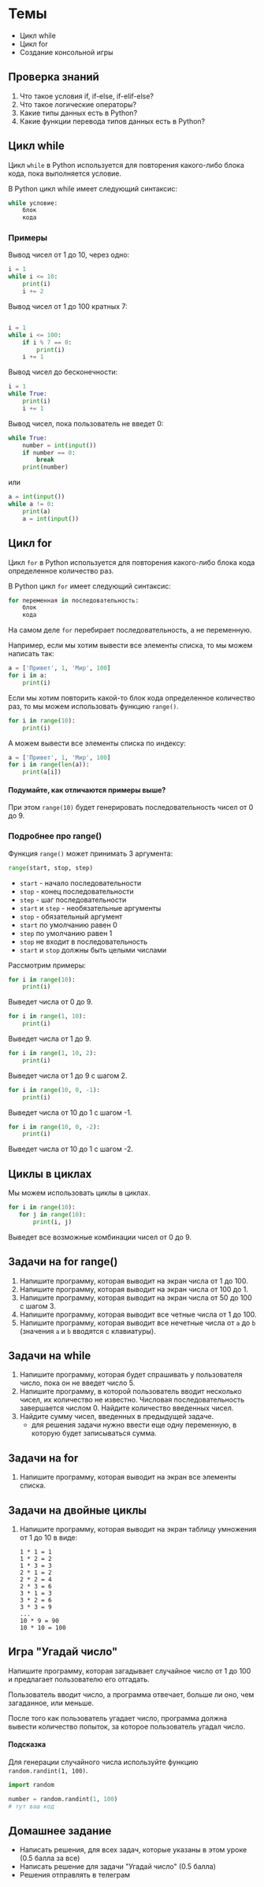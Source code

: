 # Темы

- Цикл while
- Цикл for
- Создание консольной игры

## Проверка знаний

1. Что такое условия if, if-else, if-elif-else?
2. Что такое логические операторы?
3. Какие типы данных есть в Python?
4. Какие функции перевода типов данных есть в Python?

## Цикл while

Цикл ```while``` в Python используется для повторения какого-либо блока кода, пока выполняется условие.

В Python цикл while имеет следующий синтаксис:

```python
while условие:
    блок
    кода
```

### Примеры

Вывод чисел от 1 до 10, через одно:

```python       
i = 1
while i <= 10:
    print(i)
    i += 2
```

Вывод чисел от 1 до 100 кратных 7:

```python

i = 1
while i <= 100:
    if i % 7 == 0:
        print(i)
    i += 1
```

Вывод чисел до бесконечности:

```python
i = 1
while True:
    print(i)
    i += 1
```

Вывод чисел, пока пользователь не введет 0:

```python
while True:
    number = int(input())
    if number == 0:
        break
    print(number)
```

или

```python
a = int(input())
while a != 0:
    print(a)
    a = int(input())
```

## Цикл for

Цикл ```for``` в Python используется для повторения какого-либо блока кода определенное количество раз.

В Python цикл ```for``` имеет следующий синтаксис:

```python
for переменная in последовательность:
    блок
    кода
```

На самом деле ```for``` перебирает последовательность, а не переменную.

Например, если мы хотим вывести все элементы списка, то мы можем написать так:

```python
a = ['Привет', 1, 'Мир', 100]
for i in a:
    print(i)
```

Если мы хотим повторить какой-то блок кода определенное количество раз, то мы можем использовать функцию ```range()```.

```python
for i in range(10):
    print(i)
```

А можем вывести все элементы списка по индексу:

```python
a = ['Привет', 1, 'Мир', 100]
for i in range(len(a)):
    print(a[i])
```

#### Подумайте, как отличаются примеры выше?

При этом ```range(10)``` будет генерировать последовательность чисел от 0 до 9.

### Подробнее про range()

Функция ```range()``` может принимать 3 аргумента:

```python
range(start, stop, step)
```

- ```start``` - начало последовательности
- ```stop``` - конец последовательности
- ```step``` - шаг последовательности
- ```start``` и ```step``` - необязательные аргументы
- ```stop``` - обязательный аргумент
- ```start``` по умолчанию равен 0
- ```step``` по умолчанию равен 1
- ```stop``` не входит в последовательность
- ```start``` и ```stop``` должны быть целыми числами

Рассмотрим примеры:

```python
for i in range(10):
    print(i)
```

Выведет числа от 0 до 9.

```python
for i in range(1, 10):
    print(i)
```

Выведет числа от 1 до 9.

```python
for i in range(1, 10, 2):
    print(i)
```

Выведет числа от 1 до 9 с шагом 2.

```python
for i in range(10, 0, -1):
    print(i)
```

Выведет числа от 10 до 1 с шагом -1.

```python
for i in range(10, 0, -2):
    print(i)
```

Выведет числа от 10 до 1 с шагом -2.

## Циклы в циклах

Мы можем использовать циклы в циклах.

 ```python
 for i in range(10):
    for j in range(10):
        print(i, j)
 ``` 

Выведет все возможные комбинации чисел от 0 до 9.

## Задачи на for range()

1. Напишите программу, которая выводит на экран числа от 1 до 100.
2. Напишите программу, которая выводит на экран числа от 100 до 1.
3. Напишите программу, которая выводит на экран числа от 50 до 100 с шагом 3.
4. Напишите программу, которая выводит все четные числа от 1 до 100.
5. Напишите программу, которая выводит все нечетные числа от `a` до `b` (значения `a` и `b` вводятся с клавиатуры).

## Задачи на while

1. Напишите программу, которая будет спрашивать у пользователя число, пока он не введет число 5.
2. Напишите программу, в которой пользователь вводит несколько чисел, их
   количество не известно. Числовая последовательность
   завершается числом 0. Найдите количество введенных чисел.
3. Найдите сумму чисел, введенных в предыдущей
   задаче.
    - для решения
      задачи нужно ввести еще одну переменную, в которую будет
      записываться сумма.

## Задачи на for

1. Напишите программу, которая выводит на экран все элементы списка.

## Задачи на двойные циклы

1. Напишите программу, которая выводит на экран таблицу умножения от 1 до 10 в виде:

    ```
    1 * 1 = 1
    1 * 2 = 2
    1 * 3 = 3
    2 * 1 = 2
    2 * 2 = 4
    2 * 3 = 6
    3 * 1 = 3
    3 * 2 = 6
    3 * 3 = 9
   ...
   10 * 9 = 90
   10 * 10 = 100
    ```

## Игра "Угадай число"

Напишите программу, которая загадывает случайное число от 1 до 100 и
предлагает пользователю его отгадать.

Пользователь вводит число, а программа отвечает, больше ли оно, чем загаданное, или меньше.

После того как пользователь угадает число, программа должна вывести количество
попыток, за которое пользователь угадал число.

#### Подсказка

Для генерации случайного числа используйте функцию `random.randint(1, 100)`.

```python
import random

number = random.randint(1, 100)
# тут ваш код
```

## Домашнее задание

- Написать решения, для всех задач, которые указаны в этом уроке (0.5 балла за все)
- Написать решение для задачи "Угадай число" (0.5 балла)
- Решения отправлять в телеграм